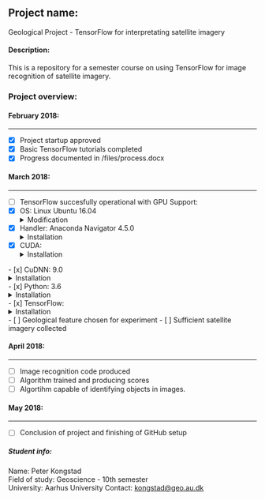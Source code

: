 ## Project name: ##
Geological Project - TensorFlow for interpretating satellite imagery

#### Description: ####
This is a repository for a semester course on using TensorFlow for image recognition of satellite imagery.  

### Project overview: ###

#### February 2018: ####
--------------------------------------------------------------
- [x] Project startup approved
- [x] Basic TensorFlow tutorials completed
- [x] Progress documented in /files/process.docx

#### March 2018: ####
--------------------------------------------------------------
- [ ] TensorFlow succesfully operational with GPU Support:
 - [x] OS: Linux Ubuntu 16.04
         <details>
         <summary>Modification</summary>
         <p>A slight modification in the Software & Updates panel is required. In the sub-menu <b>Additional drivers</b>, I had to disable the Ubuntu Nouveau display driver and instead opt for the program to the setting: <b>Using Nvidia binary - driver</b>. This makes sure that there is no driver conflict.</p>
         </details>
 - [x] Handler: Anaconda Navigator 4.5.0
         <details>
         <summary>Installation</summary>
        <p>Anaconda Navigator was downloaded from <a href="https://www.anaconda.com/download/#linux">their website</a> and    thereafter updated to version 4.5.0 by using the navigator automatic updating platform.</p>
        </details>
 - [x] CUDA: 
         <details>
        <summary>Installation</summary>
        <p>I've proceeded to the CUDA 9.0 website to download this specific version, as it should work better with this setup. I've downloaded CUDA 9.0 from <a href="https://developer.nvidia.com/cuda-90-download-archive?target_os=Linux&target_arch=x86_64&target_distro=Ubuntu&target_version=1604&target_type=deblocal">here</a>. I've chosen the Linux version, with x86_64, for Ubuntu 16.04 and the installer as a deb(local) type. Then I've launched the following terminal commands for download and correct installation<br> 
         <b>
         1. Set the directory to the folder with the downloaded CUDA file.<br>
         2. sudo dpkg -i cuda-repo-ubuntu1604-9-0-local_9.0.176-1_amd64.deb<br> 
         3. sudo apt-key add /var/cuda-repo-9-0-local/7fa2af80.pub<br> 
         4. sudo apt-get update<br> 
         5. sudo apt-get install cuda</b><br>
         I then proceed to the <a href="http://docs.nvidia.com/cuda/cuda-installation-guide-linux/index.html">CUDA installation documentation</a>, which states at point 7.1, that Some actions must be taken after the installation before the CUDA Toolkit and Driver can be used.<br> The PATH variable needs to include /usr/local/cuda-9.1/bin, so to add this path to the PATH variable, the following command needs to be entered in the terminal window:<br>
         <b> export PATH=/usr/local/cuda-9.1/bin${PATH:+:${PATH}}</b> In addition, when using the runfile installation method, the LD_LIBRARY_PATH variable needs to contain /usr/local/cuda-9.1/lib64 on a 64-bit system.To change the environment variables for 64-bit operating systems, enter the following in a terminal window:<br>
         <b> export LD_LIBRARY_PATH=/usr/local/cuda-9.1/lib64\
           ${LD_LIBRARY_PATH:+:${LD_LIBRARY_PATH}}</b>
  </p>
         </details>
 - [x] CuDNN: 9.0
         <details>
         <summary>Installation</summary>
         <p>In order to download cuDNN, a Nvidia developer membership is required. This can freely be obtained by simply registrating on their website. I've done so and proceed to download the file at this <a href="https://developer.nvidia.com/rdp/cudnn-download">website</a>. The file I've used for this is the one labelled <a href="https://developer.nvidia.com/compute/machine-learning/cudnn/secure/v7.0.5/prod/9.0_20171129/Ubuntu16_04-x64/libcudnn7_7.0.5.15-1+cuda9.0_amd64">cuDNN v7.0.5 Runtime Library for Ubuntu16.04 (Deb)</a>. Once this file is downloaded. I double click it to initiate the software installer.</p>
         </details>
 - [x] Python: 3.6
        <details>
        <summary>Installation</summary>
        <p>I have installed python3.6 through Anaconda Navigator by creating a new  python environment in the Anaconda directory, to install TensorFlow into - which I named tensorflow. This was done by the using the command <b>"conda create -n tensorflow pip python=3.6" </b>. I then activate the newly created environment by typing <b>source activate tensorflow</b>. Now Anaconda is primed for TensorFlow to be installed </p>
         </details>
 - [x] TensorFlow:
          <details>
         <summary>Installation</summary>
         <p>Now TensorFlow can be installed into the Anaconda environment, previously created and named tensorflow. Remember to activate the environment before doing this by using the command <b>source activate tensorflow</b>. Now the use the following terminal command to install the GPU supported version of tensorflow. <b>pip install --ignore-installed --upgrade https: //storage.googleapis.c om/tensorflow/linux/gpu/tensorflow_gpu-1.6.0-cp36-cp36m-linux_x86_64.whl</b> Note that this is the correct tensorflow for python 3.6, by its denomination cp36.</p>
         </details>
- [ ] Geological feature chosen for experiment
- [ ] Sufficient satellite imagery collected

#### April 2018: ####
--------------------------------------------------------------
- [ ] Image recognition code produced
- [ ] Algorithm trained and producing scores
- [ ] Algortihm capable of identifying objects in images.

#### May 2018: ####
--------------------------------------------------------------
- [ ] Conclusion of project and finishing of GitHub setup


##### Student info: #####
Name: Peter Kongstad  
Field of study: Geoscience - 10th semester  
University: Aarhus University
Contact: kongstad@geo.au.dk
